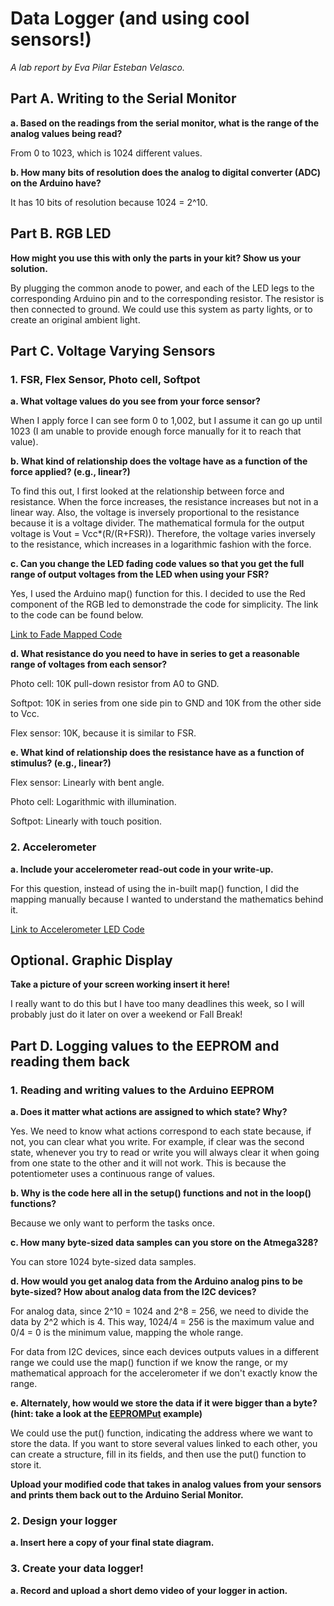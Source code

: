 # Data Logger (and using cool sensors!)

*A lab report by Eva Pilar Esteban Velasco.*

## Part A.  Writing to the Serial Monitor
 
**a. Based on the readings from the serial monitor, what is the range of the analog values being read?**

From 0 to 1023, which is 1024 different values.
 
**b. How many bits of resolution does the analog to digital converter (ADC) on the Arduino have?**

It has 10 bits of resolution because 1024 = 2^10.

## Part B. RGB LED

**How might you use this with only the parts in your kit? Show us your solution.**

By plugging the common anode to power, and each of the LED legs to the corresponding Arduino pin and to the corresponding resistor. The resistor is then connected to ground. We could use this system as party lights, or to create an original ambient light.

## Part C. Voltage Varying Sensors 
 
### 1. FSR, Flex Sensor, Photo cell, Softpot

**a. What voltage values do you see from your force sensor?**

 When I apply force I can see form 0 to 1,002, but I assume it can go up until 1023 (I am unable to provide enough force manually for it to reach that value).

**b. What kind of relationship does the voltage have as a function of the force applied? (e.g., linear?)**

To find this out, I first looked at the relationship between force and resistance. When the force increases, the resistance increases but not in a linear way. Also, the voltage is inversely proportional to the resistance because it is a voltage divider. The mathematical formula for the output voltage is Vout = Vcc*(R/(R+FSR)). Therefore, the voltage varies inversely to the resistance, which increases in a logarithmic fashion with the force.

**c. Can you change the LED fading code values so that you get the full range of output voltages from the LED when using your FSR?**

Yes, I used the Arduino map() function for this. I decided to use the Red component of the RGB led to demonstrade the code for simplicity. The link to the code can be found below.

[Link to Fade Mapped Code](//github.com/evaesteban/IDD-Fa19-Lab3/blob/master/Fade_Map.ino)

**d. What resistance do you need to have in series to get a reasonable range of voltages from each sensor?**

Photo cell: 10K pull-down resistor from A0 to GND.

Softpot: 10K in series from one side pin to GND and 10K from the other side to Vcc.

Flex sensor: 10K, because it is similar to FSR.

**e. What kind of relationship does the resistance have as a function of stimulus? (e.g., linear?)**

Flex sensor: Linearly with bent angle.

Photo cell: Logarithmic with illumination.

Softpot: Linearly with touch position.

### 2. Accelerometer
 
**a. Include your accelerometer read-out code in your write-up.**

For this question, instead of using the in-built map() function, I did the mapping manually because I wanted to understand the mathematics behind it. 

[Link to Accelerometer LED Code](//github.com/evaesteban/IDD-Fa19-Lab3/blob/master/LCD_Accel.ino)

## Optional. Graphic Display

**Take a picture of your screen working insert it here!**

I really want to do this but I have too many deadlines this week, so I will probably just do it later on over a weekend or Fall Break!

## Part D. Logging values to the EEPROM and reading them back
 
### 1. Reading and writing values to the Arduino EEPROM

**a. Does it matter what actions are assigned to which state? Why?**

Yes. We need to know what actions correspond to each state because, if not, you can clear what you write. For example, if clear was the second state, whenever you try to read or write you will always clear it when going from one state to the other and it will not work. This is because the potentiometer uses a continuous range of values.

**b. Why is the code here all in the setup() functions and not in the loop() functions?**

Because we only want to perform the tasks once.

**c. How many byte-sized data samples can you store on the Atmega328?**

 You can store 1024 byte-sized data samples.

**d. How would you get analog data from the Arduino analog pins to be byte-sized? How about analog data from the I2C devices?**

For analog data, since 2^10 = 1024 and 2^8 = 256, we need to divide the data by 2^2 which is 4. This way, 1024/4 = 256 is the maximum value and 0/4 = 0 is the minimum value, mapping the whole range.

For data from I2C devices, since each devices outputs values in a different range we could use the map() function if we know the range, or my mathematical approach for the accelerometer if we don't exactly know the range.

**e. Alternately, how would we store the data if it were bigger than a byte? (hint: take a look at the [EEPROMPut](https://www.arduino.cc/en/Reference/EEPROMPut) example)**

We could use the put() function, indicating the address where we want to store the data. If you want to store several values linked to each other, you can create a structure, fill in its fields, and then use the put() function to store it.

**Upload your modified code that takes in analog values from your sensors and prints them back out to the Arduino Serial Monitor.**

### 2. Design your logger
 
**a. Insert here a copy of your final state diagram.**

### 3. Create your data logger!
 
**a. Record and upload a short demo video of your logger in action.**
